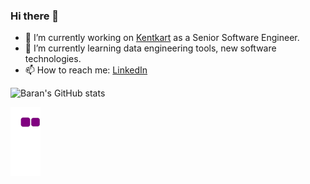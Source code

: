 ### Hi there 👋

- 🔭 I’m currently working on [Kentkart](https://www.kentkart.com/) as a Senior Software Engineer.
- 🌱 I’m currently learning data engineering tools, new software technologies.
- 📫 How to reach me: [LinkedIn](https://www.linkedin.com/in/barankayaa)

![Baran's GitHub stats](https://github-readme-stats.vercel.app/api?username=barankaya)

![snake gif](https://github.com/barankaya/barankaya/blob/output/github-contribution-grid-snake.gif)
